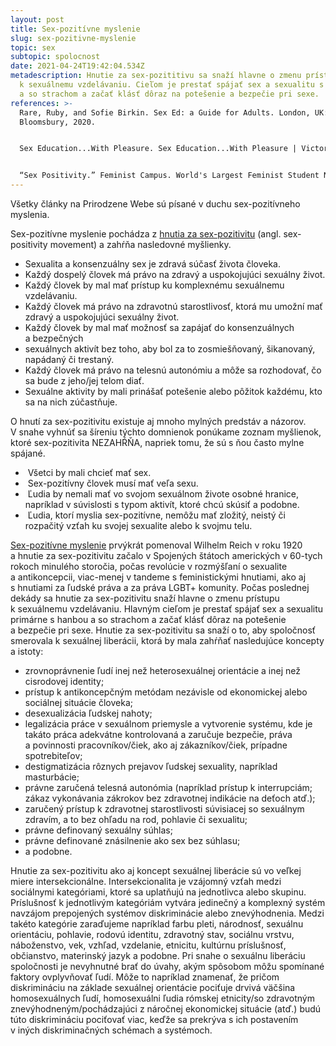 ```yaml
---
layout: post
title: Sex-pozitívne myslenie
slug: sex-pozitivne-myslenie
topic: sex
subtopic: spolocnost
date: 2021-04-24T19:42:04.534Z
metadescription: Hnutie za sex-pozititivu sa snaží hlavne o zmenu prístupu
  k sexuálnemu vzdelávaniu. Cieľom je prestať spájať sex a sexualitu s hanbou
  a so strachom a začať klásť dôraz na potešenie a bezpečie pri sexe.
references: >-
  Rare, Ruby, and Sofie Birkin. Sex Ed: a Guide for Adults. London, UK:
  Bloomsbury, 2020. 


  Sex Education...With Pleasure. Sex Education...With Pleasure | Victoria Beltran | TEDxUSFSP. YouTube, 2016. https://www.youtube.com/watch?v=R-gwxS-7h9o. 


  “Sex Positivity.” Feminist Campus. World's Largest Feminist Student Network. Accessed April 3, 2021. https://feministcampus.org/campaigns/sex-positivity/.
---
```

Všetky články na Prirodzene Webe sú písané v duchu sex-pozitívneho myslenia. 

Sex-pozitívne myslenie pochádza z [hnutia za sex-pozitivitu](https://feministcampus.org/campaigns/sex-positivity/) (angl. sex-positivity movement) a zahŕňa nasledovné myšlienky.

* Sexualita a konsenzuálny sex je zdravá súčasť života človeka.
* Každý dospelý človek má právo na zdravý a uspokojujúci sexuálny život.
* Každý človek by mal mať prístup ku komplexnému sexuálnemu vzdelávaniu.
* Každý človek má právo na zdravotnú starostlivosť, ktorá mu umožní mať zdravý a uspokojujúci sexuálny život.
* Každý človek by mal mať možnosť sa zapájať do konsenzuálnych a bezpečných 
* sexuálnych aktivít bez toho, aby bol za to zosmiešňovaný, šikanovaný, napádaný či trestaný.
* Každý človek má právo na telesnú autonómiu a môže sa rozhodovať, čo sa bude z jeho/jej telom diať.
* Sexuálne aktivity by mali prinášať potešenie alebo pôžitok každému, kto sa na nich zúčastňuje. 



O hnutí za sex-pozitivitu existuje aj mnoho mylných predstáv a názorov. V snahe vyhnúť sa šíreniu týchto domnienok ponúkame zoznam myšlienok, ktoré sex-pozitivita NEZAHŔŇA, napriek tomu, že sú s ňou často mylne spájané.

*  Všetci by mali chcieť mať sex.
*  Sex-pozitívny človek musí mať veľa sexu.
*  Ľudia by nemali mať vo svojom sexuálnom živote osobné hranice, napríklad v súvislosti s typom aktivít, ktoré chcú skúsiť a podobne. 
*  Ľudia, ktorí myslia sex-pozitívne, nemôžu mať zložitý, neistý či rozpačitý vzťah ku svojej sexualite alebo k svojmu telu.

[Sex-pozitívne myslenie](https://www.goodreads.com/book/show/55301696-sex-ed) prvýkrát pomenoval Wilhelm Reich v roku 1920 a hnutie za sex-pozitivitu začalo v Spojených štátoch amerických v 60-tych rokoch minulého storočia, počas revolúcie v rozmýšľaní o sexualite a antikoncepcii, viac-menej v tandeme s feministickými hnutiami, ako aj s hnutiami za ľudské práva a za práva LGBT+ komunity. Počas poslednej dekády sa hnutie za sex-pozitivitu snaží hlavne o zmenu prístupu k sexuálnemu vzdelávaniu. Hlavným cieľom je prestať spájať sex a sexualitu primárne s hanbou a so strachom a začať klásť dôraz na potešenie a bezpečie pri sexe. Hnutie za sex-pozitivitu sa snaží o to, aby spoločnosť smerovala k sexuálnej liberácii, ktorá by mala zahŕňať nasledujúce koncepty a istoty:

* zrovnoprávnenie ľudí inej než heterosexuálnej orientácie a inej než cisrodovej identity;
* prístup k antikoncepčným metódam nezávisle od ekonomickej alebo sociálnej situácie človeka;
* desexualizácia ľudskej nahoty;
* legalizácia práce v sexuálnom priemysle a vytvorenie systému, kde je takáto práca adekvátne kontrolovaná a zaručuje bezpečie, práva a povinnosti pracovníkov/čiek, ako aj zákazníkov/čiek, prípadne spotrebiteľov;
* destigmatizácia rôznych prejavov ľudskej sexuality, napríklad masturbácie;
* právne zaručená telesná autonómia (napríklad prístup k interrupciám; zákaz vykonávania zákrokov bez zdravotnej indikácie na deťoch atď.);
* zaručený prístup k zdravotnej starostlivosti súvisiacej so sexuálnym zdravím, a to bez ohľadu na rod, pohlavie či sexualitu;
* právne definovaný sexuálny súhlas;
* právne definované znásilnenie ako sex bez súhlasu;
* a podobne.

Hnutie za sex-pozitivitu ako aj koncept sexuálnej liberácie sú vo veľkej miere intersekcionálne. Intersekcionalita je vzájomný vzťah medzi sociálnymi kategóriami, ktoré sa uplatňujú na jednotlivca alebo skupinu. Príslušnosť k jednotlivým kategóriám vytvára jedinečný a komplexný systém navzájom prepojených systémov diskriminácie alebo znevýhodnenia. Medzi takéto kategórie zaraďujeme napríklad farbu pleti, národnosť, sexuálnu orientáciu, pohlavie, rodovú identitu, zdravotný stav, sociálnu vrstvu, náboženstvo, vek, vzhľad, vzdelanie, etnicitu, kultúrnu príslušnosť, občianstvo, materinský jazyk a podobne. Pri snahe o sexuálnu liberáciu spoločnosti je nevyhnutné brať do úvahy, akým spôsobom môžu spomínané faktory ovplyvňovať ľudí. Môže to napríklad znamenať, že pričom diskrimináciu na základe sexuálnej orientácie pociťuje drvivá väčšina homosexuálnych ľudí, homosexuálni ľudia rómskej etnicity/so zdravotným znevýhodneným/pochádzajúci z náročnej ekonomickej situácie (atď.) budú túto diskrimináciu pociťovať viac, keďže sa prekrýva s ich postavením v iných diskriminačných schémach a systémoch.